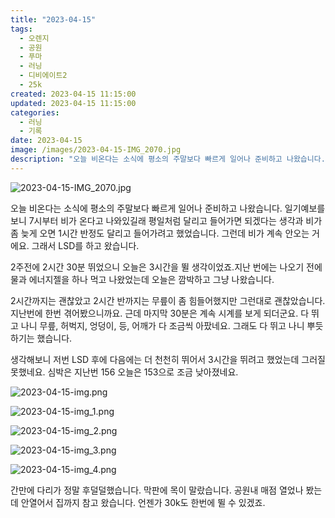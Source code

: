 ```yaml
---
title: "2023-04-15"
tags:
  - 오렌지
  - 공원
  - 푸마
  - 러닝
  - 디비에이트2
  - 25k
created: 2023-04-15 11:15:00
updated: 2023-04-15 11:15:00
categories:
  - 러닝
  - 기록
date: 2023-04-15
image: /images/2023-04-15-IMG_2070.jpg
description: "오늘 비온다는 소식에 평소의 주말보다 빠르게 일어나 준비하고 나왔습니다. 일기예보를 보니 7시부터 비가 온다고 나와있길래 평일처럼 달리고 들어가면 되겠다는 생각과 비가 좀 늦게 오면 1시간 반정도 달리고 들어가려고 했었습니다. 그런데 비가 계속 안오는 거에요. 그래서 LSD를 하고 왔습"
---
```


![2023-04-15-IMG_2070.jpg](/images/2023-04-15-IMG_2070.jpg)
 
 

오늘 비온다는 소식에 평소의 주말보다 빠르게 일어나 준비하고 나왔습니다. 일기예보를 보니 7시부터 비가 온다고 나와있길래 평일처럼 달리고 들어가면 되겠다는 생각과 비가 좀 늦게 오면 1시간 반정도 달리고 들어가려고 했었습니다. 그런데 비가 계속 안오는 거에요. 그래서 LSD를 하고 왔습니다.

2주전에 2시간 30분 뛰었으니 오늘은 3시간을 뛸 생각이었죠.지난 번에는 나오기 전에 물과 에너지젤을 하나 먹고 나왔었는데 오늘은 깜박하고 그냥 나왔습니다.

2시간까지는 괜찮았고 2시간 반까지는 무릎이 좀 힘들어했지만 그런대로 괜찮았습니다. 지난번에 한번 겪어봤으니까요. 근데 마지막 30분은 계속 시계를 보게 되더군요. 다 뛰고 나니 무릎, 허벅지, 엉덩이, 등, 어깨가 다 조금씩 아팠네요. 그래도 다 뛰고 나니 뿌듯하기는 했습니다.

생각해보니 저번 LSD 후에 다음에는 더 천천히 뛰어서 3시간을 뛰려고 했었는데 그러질 못했네요. 심박은 지난번 156 오늘은 153으로 조금 낮아졌네요. 

 
 ![2023-04-15-img.png](/images/2023-04-15-img.png)
 
 

 
 ![2023-04-15-img_1.png](/images/2023-04-15-img_1.png)
 
 

 
 ![2023-04-15-img_2.png](/images/2023-04-15-img_2.png)
 
 

 
 ![2023-04-15-img_3.png](/images/2023-04-15-img_3.png)
 
 

 
 ![2023-04-15-img_4.png](/images/2023-04-15-img_4.png)
 
 

간만에 다리가 정말 후덜덜했습니다.
막판에 목이 말랐습니다. 공원내 매점 열었나 봤는데 안열어서 집까지 참고 왔습니다.
언젠가 30k도 한번에 뛸 수 있겠죠.

